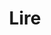 ---
layout: categories_index
title: Lire
permalink: /lire/
svg:
intro: Les articles de fond du blog MDW.
bgimgheader: true
text-twtr: blbabblgrg
---